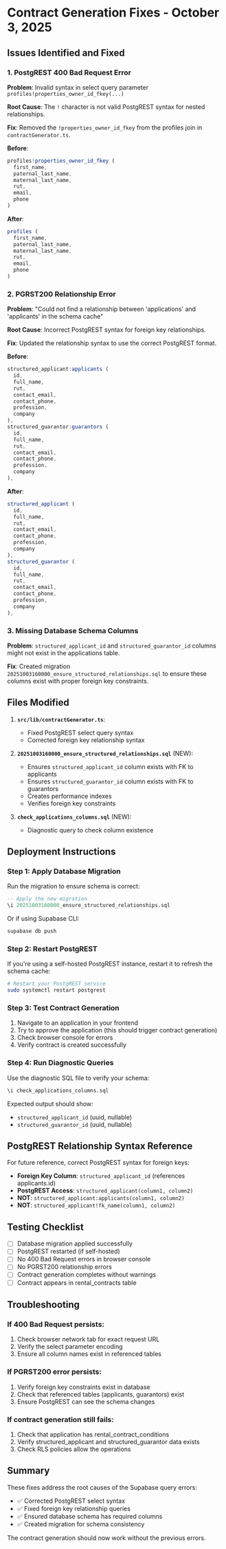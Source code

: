 # Contract Generation Fixes - October 3, 2025

## Issues Identified and Fixed

### 1. PostgREST 400 Bad Request Error
**Problem**: Invalid syntax in select query parameter `profiles!properties_owner_id_fkey(...)`

**Root Cause**: The `!` character is not valid PostgREST syntax for nested relationships.

**Fix**: Removed the `!properties_owner_id_fkey` from the profiles join in `contractGenerator.ts`.

**Before**:
```typescript
profiles!properties_owner_id_fkey (
  first_name,
  paternal_last_name,
  maternal_last_name,
  rut,
  email,
  phone
)
```

**After**:
```typescript
profiles (
  first_name,
  paternal_last_name,
  maternal_last_name,
  rut,
  email,
  phone
)
```

### 2. PGRST200 Relationship Error
**Problem**: "Could not find a relationship between 'applications' and 'applicants' in the schema cache"

**Root Cause**: Incorrect PostgREST syntax for foreign key relationships.

**Fix**: Updated the relationship syntax to use the correct PostgREST format.

**Before**:
```typescript
structured_applicant:applicants (
  id,
  full_name,
  rut,
  contact_email,
  contact_phone,
  profession,
  company
),
structured_guarantor:guarantors (
  id,
  full_name,
  rut,
  contact_email,
  contact_phone,
  profession,
  company
),
```

**After**:
```typescript
structured_applicant (
  id,
  full_name,
  rut,
  contact_email,
  contact_phone,
  profession,
  company
),
structured_guarantor (
  id,
  full_name,
  rut,
  contact_email,
  contact_phone,
  profession,
  company
),
```

### 3. Missing Database Schema Columns
**Problem**: `structured_applicant_id` and `structured_guarantor_id` columns might not exist in the applications table.

**Fix**: Created migration `20251003160000_ensure_structured_relationships.sql` to ensure these columns exist with proper foreign key constraints.

## Files Modified

1. **`src/lib/contractGenerator.ts`**:
   - Fixed PostgREST select query syntax
   - Corrected foreign key relationship syntax

2. **`20251003160000_ensure_structured_relationships.sql`** (NEW):
   - Ensures `structured_applicant_id` column exists with FK to applicants
   - Ensures `structured_guarantor_id` column exists with FK to guarantors
   - Creates performance indexes
   - Verifies foreign key constraints

3. **`check_applications_columns.sql`** (NEW):
   - Diagnostic query to check column existence

## Deployment Instructions

### Step 1: Apply Database Migration
Run the migration to ensure schema is correct:

```sql
-- Apply the new migration
\i 20251003160000_ensure_structured_relationships.sql
```

Or if using Supabase CLI:
```bash
supabase db push
```

### Step 2: Restart PostgREST
If you're using a self-hosted PostgREST instance, restart it to refresh the schema cache:

```bash
# Restart your PostgREST service
sudo systemctl restart postgrest
```

### Step 3: Test Contract Generation
1. Navigate to an application in your frontend
2. Try to approve the application (this should trigger contract generation)
3. Check browser console for errors
4. Verify contract is created successfully

### Step 4: Run Diagnostic Queries
Use the diagnostic SQL file to verify your schema:

```sql
\i check_applications_columns.sql
```

Expected output should show:
- `structured_applicant_id` (uuid, nullable)
- `structured_guarantor_id` (uuid, nullable)

## PostgREST Relationship Syntax Reference

For future reference, correct PostgREST syntax for foreign keys:

- **Foreign Key Column**: `structured_applicant_id` (references applicants.id)
- **PostgREST Access**: `structured_applicant(column1, column2)`
- **NOT**: `structured_applicant:applicants(column1, column2)`
- **NOT**: `structured_applicant!fk_name(column1, column2)`

## Testing Checklist

- [ ] Database migration applied successfully
- [ ] PostgREST restarted (if self-hosted)
- [ ] No 400 Bad Request errors in browser console
- [ ] No PGRST200 relationship errors
- [ ] Contract generation completes without warnings
- [ ] Contract appears in rental_contracts table

## Troubleshooting

### If 400 Bad Request persists:
1. Check browser network tab for exact request URL
2. Verify the select parameter encoding
3. Ensure all column names exist in referenced tables

### If PGRST200 error persists:
1. Verify foreign key constraints exist in database
2. Check that referenced tables (applicants, guarantors) exist
3. Ensure PostgREST can see the schema changes

### If contract generation still fails:
1. Check that application has rental_contract_conditions
2. Verify structured_applicant and structured_guarantor data exists
3. Check RLS policies allow the operations

## Summary

These fixes address the root causes of the Supabase query errors:
- ✅ Corrected PostgREST select syntax
- ✅ Fixed foreign key relationship queries
- ✅ Ensured database schema has required columns
- ✅ Created migration for schema consistency

The contract generation should now work without the previous errors.
